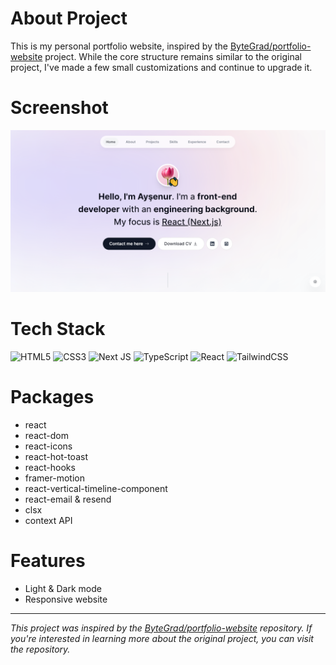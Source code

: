 # About Project
This is my personal portfolio website, inspired by the [ByteGrad/portfolio-website](https://github.com/ByteGrad/portfolio-website) project. While the core structure remains similar to the original project, I've made a few small customizations and continue to upgrade it.

# Screenshot
![my_portfolio](/public/my-portfolio.png)

# Tech Stack
![HTML5](https://img.shields.io/badge/html5-%23E34F26.svg?style=for-the-badge&logo=html5&logoColor=white)
![CSS3](https://img.shields.io/badge/css3-%231572B6.svg?style=for-the-badge&logo=css3&logoColor=white)
![Next JS](https://img.shields.io/badge/Next-black?style=for-the-badge&logo=next.js&logoColor=white)
![TypeScript](https://img.shields.io/badge/TypeScript-007ACC?style=for-the-badge&logo=typescript&logoColor=white)
![React](https://img.shields.io/badge/react-%2320232a.svg?style=for-the-badge&logo=react&logoColor=%2361DAFB)
![TailwindCSS](https://img.shields.io/badge/tailwindcss-%2338B2AC.svg?style=for-the-badge&logo=tailwind-css&logoColor=white)

# Packages
* react
* react-dom
* react-icons
* react-hot-toast
* react-hooks
* framer-motion
* react-vertical-timeline-component
* react-email & resend
* clsx
* context API

# Features

* Light & Dark mode
* Responsive website
--------------
<i>This project was inspired by the [ByteGrad/portfolio-website](https://github.com/ByteGrad/portfolio-website) repository. If you're interested in learning more about the original project, you can visit the repository. </i>
